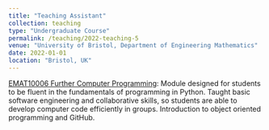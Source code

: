 ```yaml
---
title: "Teaching Assistant"
collection: teaching
type: "Undergraduate Course"
permalink: /teaching/2022-teaching-5
venue: "University of Bristol, Department of Engineering Mathematics"
date: 2022-01-01
location: "Bristol, UK"
---
```


[EMAT10006 Further Computer Programming](https://www.bris.ac.uk/unit-programme-catalogue/UnitDetails.jsa?unitCode=EMAT10006): Module designed for students to be fluent in the fundamentals of programming in Python. Taught basic software engineering and collaborative skills, so students are able to develop computer code efficiently in groups. Introduction to object oriented programming and GitHub.
